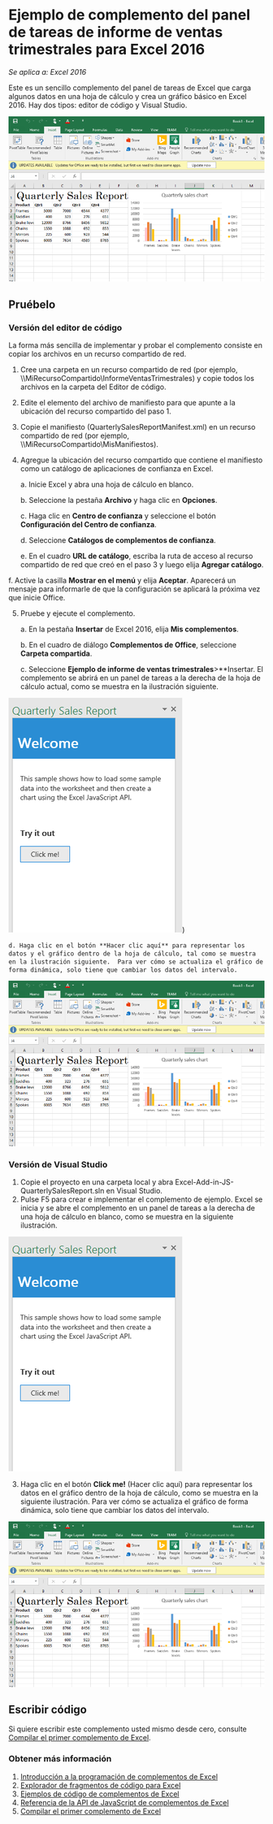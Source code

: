 # Ejemplo de complemento del panel de tareas de informe de ventas trimestrales para Excel 2016

_Se aplica a: Excel 2016_

Este es un sencillo complemento del panel de tareas de Excel que carga algunos datos en una hoja de cálculo y crea un gráfico básico en Excel 2016. Hay dos tipos: editor de código y Visual Studio.

![Ejemplo de informe de ventas trimestrales](../images/QuarterlySalesReport_report.PNG)

## Pruébelo
### Versión del editor de código

La forma más sencilla de implementar y probar el complemento consiste en copiar los archivos en un recurso compartido de red.

1.  Cree una carpeta en un recurso compartido de red (por ejemplo, \\\MiRecursoCompartido\InformeVentasTrimestrales) y copie todos los archivos en la carpeta del Editor de código. 
2.  Edite el elemento <SourceLocation> del archivo de manifiesto para que apunte a la ubicación del recurso compartido del paso 1. 
3.  Copie el manifiesto (QuarterlySalesReportManifest.xml) en un recurso compartido de red (por ejemplo, \\\MiRecursoCompartido\MisManifiestos).
4.  Agregue la ubicación del recurso compartido que contiene el manifiesto como un catálogo de aplicaciones de confianza en Excel.

    a. Inicie Excel y abra una hoja de cálculo en blanco.  
    
    b. Seleccione la pestaña **Archivo** y haga clic en **Opciones**.
    
    c. Haga clic en **Centro de confianza** y seleccione el botón **Configuración del Centro de confianza**.
    
    d. Seleccione **Catálogos de complementos de confianza**.
    
    e. En el cuadro **URL de catálogo**, escriba la ruta de acceso al recurso compartido de red que creó en el paso 3 y luego elija **Agregar catálogo**.
    
   f. Active la casilla **Mostrar en el menú** y elija **Aceptar**. Aparecerá un mensaje para informarle de que la configuración se aplicará la próxima vez que inicie Office. 
        
5.  Pruebe y ejecute el complemento. 

    a. En la pestaña **Insertar** de Excel 2016, elija **Mis complementos**. 
    
    b. En el cuadro de diálogo **Complementos de Office**, seleccione **Carpeta compartida**.
    
    c. Seleccione **Ejemplo de informe de ventas trimestrales**>**Insertar. El complemento se abrirá en un panel de tareas a la derecha de la hoja de cálculo actual, como se muestra en la ilustración siguiente. 
        
  ![Ejemplo de informe de ventas trimestrales](../images/QuarterlySalesReport_taskpane.PNG))

    d. Haga clic en el botón **Hacer clic aquí** para representar los datos y el gráfico dentro de la hoja de cálculo, tal como se muestra en la ilustración siguiente.  Para ver cómo se actualiza el gráfico de forma dinámica, solo tiene que cambiar los datos del intervalo. 
        
  ![Ejemplo de informe de ventas trimestrales](../images/QuarterlySalesReport_report.PNG)

### Versión de Visual Studio
1.  Copie el proyecto en una carpeta local y abra Excel-Add-in-JS-QuarterlySalesReport.sln en Visual Studio.
2.  Pulse F5 para crear e implementar el complemento de ejemplo. Excel se inicia y se abre el complemento en un panel de tareas a la derecha de una hoja de cálculo en blanco, como se muestra en la siguiente ilustración. 
        
  ![Ejemplo de informe de ventas trimestrales](../images/QuarterlySalesReport_taskpane.PNG)

3. Haga clic en el botón **Click me!** (Hacer clic aquí) para representar los datos en el gráfico dentro de la hoja de cálculo, como se muestra en la siguiente ilustración. Para ver cómo se actualiza el gráfico de forma dinámica, solo tiene que cambiar los datos del intervalo. 
        
  ![Ejemplo de informe de ventas trimestrales](../images/QuarterlySalesReport_report.PNG)
        
## Escribir código

Si quiere escribir este complemento usted mismo desde cero, consulte [Compilar el primer complemento de Excel](https://github.com/OfficeDev/office-js-docs/blob/master/excel/build-your-first-excel-add-in.md).


### Obtener más información


1.  [Introducción a la programación de complementos de Excel](https://github.com/OfficeDev/office-js-docs/blob/master/excel/excel-add-ins-programming-overview.md)
2.  [Explorador de fragmentos de código para Excel](http://officesnippetexplorer.azurewebsites.net/#/snippets/excel)
3.  [Ejemplos de código de complementos de Excel](https://github.com/OfficeDev/office-js-docs/blob/master/excel/excel-add-ins-code-samples.md) 
4.  [Referencia de la API de JavaScript de complementos de Excel](https://github.com/OfficeDev/office-js-docs/blob/master/excel/excel-add-ins-javascript-reference.md)
5.  [Compilar el primer complemento de Excel](https://github.com/OfficeDev/office-js-docs/blob/master/excel/build-your-first-excel-add-in.md)

